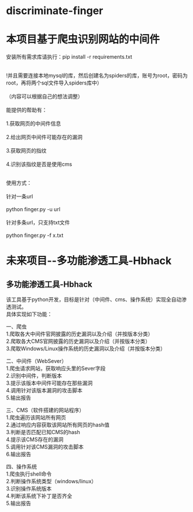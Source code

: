 # discriminate-finger


<h1>本项目基于爬虫识别网站的中间件</h1>
安装所有需求库请执行：pip install -r requirements.txt

<br>!并且需要连接本地mysql的库，然后创建名为spiders的库，账号为root，密码为root，再将两个sql文件导入spiders库中）</br>
<br>（内容可以根据自己的想法调整）</br>
<br>能提供的帮助有：</br>
<br>1.获取网页的中间件信息</br>
<br>2.给出网页中间件可能存在的漏洞</br>
<br>3.获取网页的指纹</br>
<br>4.识别该指纹是否是使用cms</br>

<br>使用方式：</br>
<br>针对一条url</br>
<br>python finger.py -u url</br>
<br>针对多条url，只支持txt文件</br>
<br>python finger.py -f x.txt</br>


<h1>未来项目--多功能渗透工具-Hbhack</h1>
<h2>多功能渗透工具-Hbhack</h2>

该工具基于python开发，目标是针对（中间件、cms、操作系统）实现全自动渗透测试。</br>
具体实现如下功能：</br>

一、爬虫</br>
1.爬取各大中间件官网披露的历史漏洞以及介绍（并按版本分类）</br>
2.爬取各大CMS官网披露的历史漏洞以及介绍（并按版本分类）</br>
3.爬取Windows/Linux操作系统的历史漏洞以及介绍（并按版本分类）</br>

二、中间件（WebSever）
<br>1.爬虫请求网站，获取响应头里的Sever字段</br>
2.识别中间件，判断版本</br>
3.提示该版本中间件可能存在那些漏洞</br>
4.调用针对该版本漏洞的攻击脚本</br>
5.输出报告</br>

三、CMS（软件搭建的网站程序）</br>
1.爬虫遍历该网站所有网页</br>
2.通过响应内容获取该网站所有网页的hash值</br>
3.判断是否匹配已知CMS的hash</br>
4.提示该CMS存在的漏洞</br>
5.调用针对该CMS漏洞的攻击脚本</br>
6.输出报告</br>

四、操作系统</br>
1.爬虫执行shell命令</br>
2.判断操作系统类型（windows/linux）</br>
3.识别操作系统版本</br>
4.判断该系统下补丁是否齐全</br>
5.输出报告</br>

